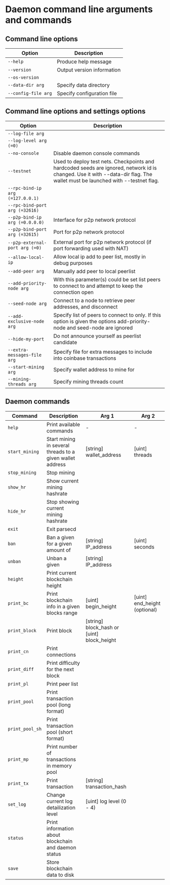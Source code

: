 # Daemon command line arguments and commands


## Command line options

Option                                 | Description
-------------------------------------- | -----------------------------
  `--help`                             | Produce help message
  `--version`                          | Output version information
  `--os-version`                       |
  `--data-dir arg`                     | Specify data directory
  `--config-file arg`                  | Specify configuration file

## Command line options and settings options

Option                                 | Description
-------------------------------------- | -----------------------------
  `--log-file arg`                     |
  `--log-level arg (=0)`               |
  `--no-console`                       | Disable daemon console commands
  `--testnet`                          | Used to deploy test nets. Checkpoints and hardcoded seeds are ignored, network id is changed. Use it with --data-dir flag. The wallet must be launched with --testnet flag.
  `--rpc-bind-ip arg (=127.0.0.1)`     |
  `--rpc-bind-port arg (=32616)`       |
  `--p2p-bind-ip arg (=0.0.0.0)`       | Interface for p2p network protocol
  `--p2p-bind-port arg (=32615)`       |  Port for p2p network protocol
  `--p2p-external-port arg (=0)`       | External port for p2p network protocol (if port forwarding used with NAT)
  `--allow-local-ip`                   | Allow local ip add to peer list, mostly in debug purposes
  `--add-peer arg`                     | Manually add peer to local peerlist
  `--add-priority-node arg`            | With this parameter(s) could be set list peers to connect to and attempt to keep the connection open
  `--seed-node arg`                    | Connect to a node to retrieve peer addresses, and disconnect
  `--add-exclusive-node arg`           | Specify list of peers to connect to only. If this option is given the options add-priority-node and seed-node are ignored
  `--hide-my-port`                     | Do not announce yourself as peerlist candidate
  `--extra-messages-file arg`          | Specify file for extra messages to include into coinbase transactions
  `--start-mining arg`                 | Specify wallet address to mine for
  `--mining-threads arg`               | Specify mining threads count


## Daemon commands

Command                   | Description                   | Arg 1                  | Arg 2    
--------------------------|-------------------------------|------------------------|------------------------
 `help`                   | Print available commands      | -                      | -
 `start_mining`           | Start mining in several threads to a given wallet address | [string] wallet_address | [uint] threads
 `stop_mining`            | Stop mining
 `show_hr`                | Show current mining hashrate
 `hide_hr`                | Stop showing current mining hashrate
 `exit`                   | Exit parsecd
 `ban`                    | Ban a given <IP> for a given amount of <seconds> | [string] IP_address | [uint] seconds
 `unban`                  | Unban a given <IP>            | [string] IP_address
 `height`                 | Print current blockchain height
 `print_bc`               | Print blockchain info in a given blocks range | [uint] begin_height | [uint] end_height (optional)
 `print_block`            | Print block                   | [string] block_hash or [uint] block_height
 `print_cn`               | Print connections
 `print_diff`             | Print difficulty for the next block
 `print_pl`               | Print peer list
 `print_pool`             | Print transaction pool (long format)
 `print_pool_sh`          | Print transaction pool (short format)
 `print_mp`               | Print number of transactions in memory pool
 `print_tx`               | Print transaction             | [string] transaction_hash
 `set_log`                | Change current log detailization level | [uint] log level (0 - 4)
 `status`                 | Print information about blockchain and daemon status
 `save`                   | Store blockchain data to disk

